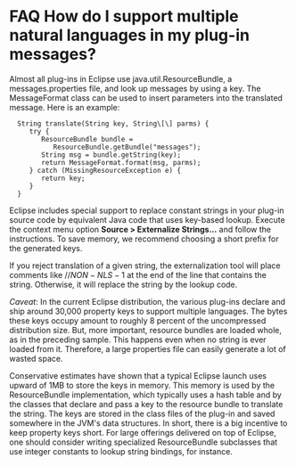 

FAQ How do I support multiple natural languages in my plug-in messages?
=======================================================================

Almost all plug-ins in Eclipse use java.util.ResourceBundle, a messages.properties file, and look up messages by using a key. The MessageFormat class can be used to insert parameters into the translated message. Here is an example:

      String translate(String key, String\[\] parms) {
         try {
            ResourceBundle bundle = 
               ResourceBundle.getBundle("messages");
            String msg = bundle.getString(key);
            return MessageFormat.format(msg, parms);
         } catch (MissingResourceException e) {
            return key;
         }
      }

Eclipse includes special support to replace constant strings in your plug-in source code by equivalent Java code that uses key-based lookup. Execute the context menu option **Source > Externalize Strings...** and follow the instructions. To save memory, we recommend choosing a short prefix for the generated keys.

If you reject translation of a given string, the externalization tool will place comments like //$NON-NLS-1$ at the end of the line that contains the string. Otherwise, it will replace the string by the lookup code.

_Caveat_: In the current Eclipse distribution, the various plug-ins declare and ship around 30,000 property keys to support multiple languages. The bytes these keys occupy amount to roughly 8 percent of the uncompressed distribution size. But, more important, resource bundles are loaded whole, as in the preceding sample. This happens even when no string is ever loaded from it. Therefore, a large properties file can easily generate a lot of wasted space.

Conservative estimates have shown that a typical Eclipse launch uses upward of 1MB to store the keys in memory. This memory is used by the ResourceBundle implementation, which typically uses a hash table and by the classes that declare and pass a key to the resource bundle to translate the string. The keys are stored in the class files of the plug-in and saved somewhere in the JVM's data structures. In short, there is a big incentive to keep property keys short. For large offerings delivered on top of Eclipse, one should consider writing specialized ResourceBundle subclasses that use integer constants to lookup string bindings, for instance.

